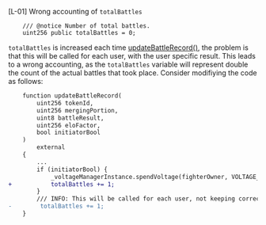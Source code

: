 [L-01] Wrong accounting of ``totalBattles``

```solidity
    /// @notice Number of total battles.
    uint256 public totalBattles = 0;
```

``totalBattles`` is increased each time [updateBattleRecord()](), the problem is that this will be called for each user, with the user specific result. This leads to a wrong accounting, as the ``totalBattles`` variable will represent double the count of the actual battles that took place. Consider modifiying the code as follows:
```diff
    function updateBattleRecord(
        uint256 tokenId, 
        uint256 mergingPortion,
        uint8 battleResult,
        uint256 eloFactor,
        bool initiatorBool
    ) 
        external 
    { 
        ...
        if (initiatorBool) {
            _voltageManagerInstance.spendVoltage(fighterOwner, VOLTAGE_COST);
+           totalBattles += 1;
        }
        /// INFO: This will be called for each user, not keeping correct track.
-        totalBattles += 1;
    }
```